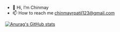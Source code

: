 - 👋 Hi, I’m Chinmay
- 📫 How to reach me chinmayrpatil123@gmail.com

[![Anurag's GitHub stats](https://github-readme-stats.vercel.app/api?username=KingCrimson-tech)](https://github.com/anuraghazra/github-readme-stats)


<!---
KingCrimson-tech/KingCrimson-tech is a ✨ special ✨ repository because its `README.md` (this file) appears on your GitHub profile.
You can click the Preview link to take a look at your changes.
--->
